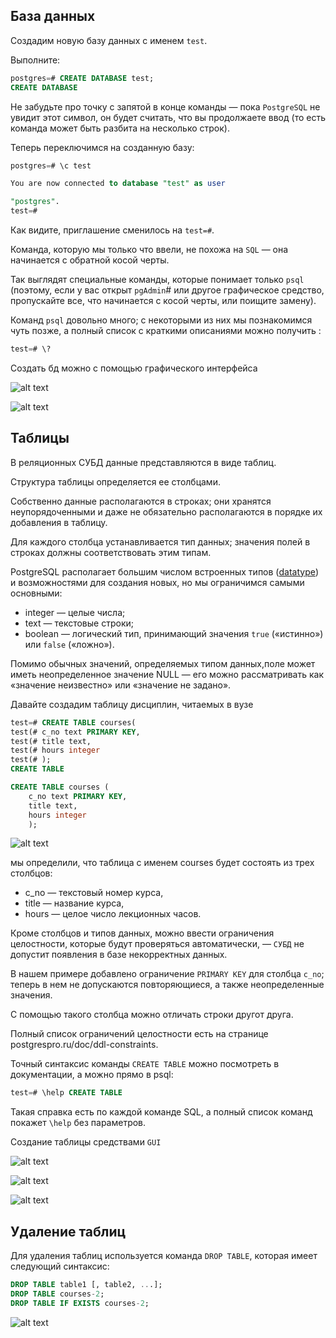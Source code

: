 ## База данных

Создадим новую базу данных с именем `test`.

Выполните:

```sql
postgres=# CREATE DATABASE test;
CREATE DATABASE
```

Не забудьте про точку с запятой в конце команды — пока `PostgreSQL` не увидит этот символ, он будет считать, что вы
продолжаете ввод (то есть команда может быть разбита на несколько строк).

Теперь переключимся на созданную базу:

```sql
postgres=# \c test
```

```sql
You are now connected to database "test" as user

"postgres".
test=#
```

Как видите, приглашение сменилось на `test=#`.


Команда, которую мы только что ввели, не похожа на `SQL` — она начинается с обратной косой черты. 

Так выглядят специальные команды, которые понимает только `psql` (поэтому, если у вас открыт `pgAdmin`# или другое графическое
средство, пропускайте все, что начинается с косой черты, или поищите замену).


Команд `psql` довольно много; с некоторыми из них мы познакомимся чуть позже, а полный список с краткими описаниями можно получить :

```sql
test=# \?
```

Создать бд можно с помощью графического интерфейса

![alt text](image.png)

![alt text](image-1.png)


## Таблицы
В реляционных СУБД данные представляются в виде таблиц. 

Структура таблицы определяется ее столбцами. 

Собственно данные располагаются в строках; они хранятся неупорядоченными и даже не обязательно располагаются в порядке их добавления в таблицу.

Для каждого столбца устанавливается тип данных; значения полей в строках должны соответствовать этим типам.

PostgreSQL располагает большим числом встроенных типов ([datatype](https://postgrespro.ru/docs/postgrespro/16/datatype)) и возможностями для создания новых, но мы ограничимся самыми основными:

* integer — целые числа;
* text — текстовые строки;
* boolean — логический тип, принимающий значения `true` («истинно») или `false` («ложно»).

Помимо обычных значений, определяемых типом данных,поле может иметь неопределенное значение NULL — его можно рассматривать как «значение неизвестно» или «значение не задано».


Давайте создадим таблицу дисциплин, читаемых в вузе

```sql
test=# CREATE TABLE courses(
test(# c_no text PRIMARY KEY,
test(# title text,
test(# hours integer
test(# );
CREATE TABLE
```


```sql
CREATE TABLE courses (
	c_no text PRIMARY KEY,
	title text,
	hours integer
	);

```


![alt text](image-2.png)



мы определили, что таблица с именем courses будет состоять из трех столбцов: 

* c_no — текстовый номер курса, 
* title — название курса, 
* hours — целое число лекционных часов.


Кроме столбцов и типов данных, можно ввести ограничения целостности, которые будут проверяться автоматически, — `СУБД` не допустит появления в базе некорректных данных. 

В нашем примере добавлено ограничение `PRIMARY KEY` для столбца `c_no`; теперь в нем не допускаются повторяющиеся, а также неопределенные значения.

С помощью такого столбца можно отличать строки другот друга. 

Полный список ограничений целостности есть на странице postgrespro.ru/doc/ddl-constraints.

Точный синтаксис команды `CREATE TABLE` можно посмотреть в документации, а можно прямо в psql:

```sql
test=# \help CREATE TABLE
```

Такая справка есть по каждой команде SQL, а полный список команд покажет `\help` без параметров.

Создание таблицы средствами `GUI`

![alt text](image-3.png)


![alt text](image-4.png)


![alt text](image-5.png)


## Удаление таблиц

Для удаления таблиц используется команда `DROP TABLE`, которая имеет следующий синтаксис:

```sql
DROP TABLE table1 [, table2, ...];
DROP TABLE courses-2;
DROP TABLE IF EXISTS courses-2;
```


![alt text](image-7.png)